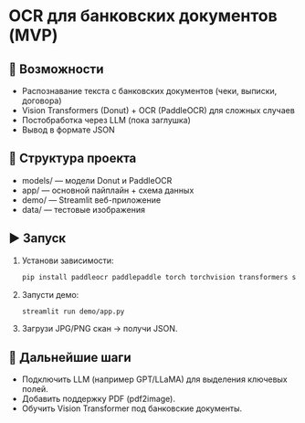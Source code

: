 # OCR для банковских документов (MVP)

## 🚀 Возможности
- Распознавание текста с банковских документов (чеки, выписки, договора)
- Vision Transformers (Donut) + OCR (PaddleOCR) для сложных случаев
- Постобработка через LLM (пока заглушка)
- Вывод в формате JSON

## 📂 Структура проекта
- models/ — модели Donut и PaddleOCR
- app/ — основной пайплайн + схема данных
- demo/ — Streamlit веб-приложение
- data/ — тестовые изображения

## ▶️ Запуск
1. Установи зависимости:
   ```bash
   pip install paddleocr paddlepaddle torch torchvision transformers streamlit pillow
   ```

2. Запусти демо:
   ```bash
   streamlit run demo/app.py
   ```

3. Загрузи JPG/PNG скан → получи JSON.

## 🔮 Дальнейшие шаги
- Подключить LLM (например GPT/LLaMA) для выделения ключевых полей.
- Добавить поддержку PDF (pdf2image).
- Обучить Vision Transformer под банковские документы.
